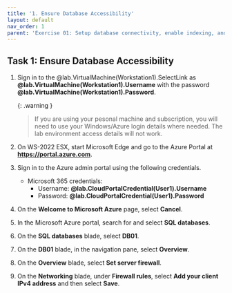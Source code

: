 ```yaml
---
title: '1. Ensure Database Accessibility'
layout: default
nav_order: 1
parent: 'Exercise 01: Setup database connectivity, enable indexing, and connect to AOAI instance'
---
```


## Task 1: Ensure Database Accessibility


1. Sign in to the @lab.VirtualMachine(Workstation1).SelectLink as **@lab.VirtualMachine(Workstation1).Username** with the password **@lab.VirtualMachine(Workstation1).Password**.

    {: .warning }
    > If you are using your pesonal machine and subscription, you will need to use your Windows/Azure login details where needed. The lab environment access details will not work.

1. On WS-2022 ESX, start Microsoft Edge and go to the Azure Portal at **https://portal.azure.com**.

1. Sign in to the Azure admin portal using the following credentials.
    - Microsoft 365 credentials:
        - Username: **@lab.CloudPortalCredential(User1).Username**
        - Password: **@lab.CloudPortalCredential(User1).Password**

1. On the **Welcome to Microsoft Azure** page, select **Cancel**.

1. In the Microsoft Azure portal, search for and select **SQL databases**.

1. On the **SQL databases** blade, select **DB01**.

1. On the **DB01** blade, in the navigation pane, select **Overview**.

1. On the **Overview** blade, select **Set server firewall**.

1. On the **Networking** blade, under **Firewall rules**, select **Add your client IPv4 address** and then select **Save**.